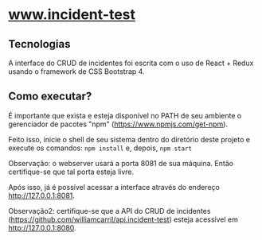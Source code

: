 # www.incident-test

## Tecnologias
A interface do CRUD de incidentes foi escrita com o uso de React + Redux usando o framework de CSS Bootstrap 4.

## Como executar?
É importante que exista e esteja disponível no PATH de seu ambiente o gerenciador de pacotes "npm" (https://www.npmjs.com/get-npm).

Feito isso, inicie o shell de seu sistema dentro do diretório deste projeto e execute os comandos:
`npm install` e, depois, `npm start`

Observação: o webserver usará a porta 8081 de sua máquina. Então certifique-se que tal porta esteja livre.

Após isso, já é possível acessar a interface através do endereço http://127.0.0.1:8081.

Observação2: certifique-se que a API do CRUD de incidentes (https://github.com/williamcarril/api.incident-test) esteja acessível em http://127.0.0.1:8080.
